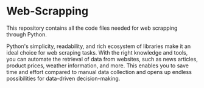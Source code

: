 # Web-Scrapping
This repository contains all the code files needed for web scrapping through Python.

Python's simplicity, readability, and rich ecosystem of libraries make it an ideal choice for web scraping tasks.
With the right knowledge and tools, you can automate the retrieval of data from websites, such as news articles, 
product prices, weather information, and more. This enables you to save time and effort compared to manual data 
collection and opens up endless possibilities for data-driven decision-making.
